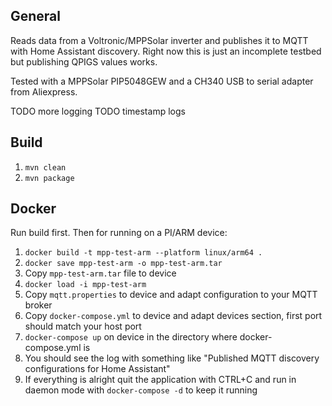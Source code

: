 ## General
Reads data from a Voltronic/MPPSolar inverter and publishes it to MQTT with Home Assistant discovery.
Right now this is just an incomplete testbed but publishing QPIGS values works.

Tested with a MPPSolar PIP5048GEW and a CH340 USB to serial adapter from Aliexpress.

TODO more logging
TODO timestamp logs

## Build
1. `mvn clean`
2. `mvn package`

## Docker
Run build first. Then for running on a PI/ARM device:
1. `docker build -t mpp-test-arm --platform linux/arm64 .` 
2. `docker save mpp-test-arm -o mpp-test-arm.tar`
3. Copy `mpp-test-arm.tar` file to device
4. `docker load -i mpp-test-arm`
5. Copy `mqtt.properties` to device and adapt configuration to your MQTT broker
6. Copy `docker-compose.yml` to device and adapt devices section, first port should match your host port
7. `docker-compose up` on device in the directory where docker-compose.yml is
8. You should see the log with something like "Published MQTT discovery configurations for Home Assistant"
9. If everything is alright quit the application with CTRL+C and run in daemon mode with `docker-compose -d` to keep it running